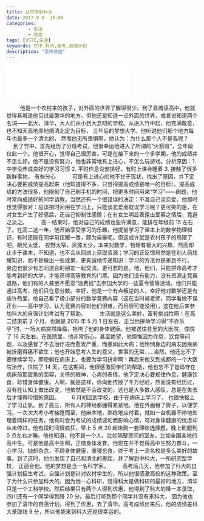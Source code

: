 ```yaml
---
title: 从竹中到科大
date: 2017-8-8  16:04
categories: 
		- 生活
		- 总结 
tags: [USTC,生活]
keywords: 竹中,科大,高考,自强计划
description: "高中总结"
---
```


<iframe frameborder="no" border="0" marginwidth="0" marginheight="0" width=330 height=86 src="//music.163.com/outchain/player?type=2&id=35625821&auto=0&height=66"></iframe>

&emsp; &emsp; 他是一个农村来的孩子，对外面的世界了解得很少。到了县城读高中，他就觉得县城是他见过最繁华的地方。但他还是知道一点外面的世界，或者说知道两个名词――北大，清华，大人们从小到大念叨的学校。从进入竹中起，他充满敬意，也不知天高地厚地把清北定为目标， 三年后的梦想大学。他听说他们那个地方每年也最多一个清北的， 然而他无所畏惧啊，他认为：为什么那个人不是我呢？
 &emsp; &emsp; 到了竹中，首先经历了分班考试，他很幸运地进入了所谓的“火箭班”，全年级仅此一个。他很开心，觉得自己很厉害。可是在接下来的一个多学期，他的成绩并不怎么好。他不是没有努力，他也非常地有上进心，不怎么玩游戏。分析原因：1. 中学没养成良好的学习习惯 2. 平时作息没安排好，有时上课会睡着 3. 接触了很多新鲜事物， 有些分心  
&emsp;&emsp; 可是有上进心的他不甘于现状，找出了原因，并下定决心要把成绩提高起来（他知道得不多，只觉得提高成绩是唯一的目标）。提高成绩的方法很多，他限制了自己刷手机的时间，把更多时间用来“学习”――刷题，他时常向成绩好的同学请教。当然还有一个很错误的决定：不准自己谈恋爱。他那时也觉得很对：应该把时间用在学习上，只能谈恋爱而耽误学习呢？更可笑的是，在对女生产生了好感后，还自己抑制住感情；在有女生明显表露出爱慕之情后，竟避之淡之。
&emsp;&emsp; 高一结束时，他对自己的成绩也些许满意，能排在年级前 15 左右了。在高二这一年，他开始享受学习的乐趣，他提前学习了课本上的数学物理知识，有时还能在同学前炫耀一番，颇为自豪呢。但这或许就是农村孩子的局限了吧，眼光太低， 视野太窄，资源太少，本来对数学，物理有极大的兴趣，然而却止步于课本，不知道，也不会从网络上获取资源；学习的正反馈居然是在别人前炫耀知识，而不是做出一些成果，更真诚地传递知识；学习的方法也是差到不行， 身边也很少有志同道合的朋友一起交流。更可悲的是，他，他们，只能拼命高考才能考到好的大学，才能获得高等教育的门票。因为他们没有能力，没有资源走竞赛道路，他们有的人甚至不愿意“浪费钱”去参加大学的一些夏令营等活动。他们只能通过高考，他们只在意分数。幸好，他是一个有点叛逆的人，幸好他对数学还是有些许热爱，他自己看了极小部分的数学竞赛内容（这在当时被老师，同学看做不误正业――高中学习，认为竞赛内容对他们很难，而且很可能没用），这在他后来参加科大的自强计划考试有了帮助。
&emsp;&emsp; 生活就是这么美妙，富有挑战性啊！在高二结束前 2 个月，也就是 2015 年 5 月 1 日左右，正当他拼命学习得“不亦乐乎”时，一场大病突然降临，拖垮了他的身体健康。他被送往县里的大医院，住院了 16 天左右。在医院里，他非常伤心，甚至绝望，他懊悔因为作息，饮食等问题，以及感冒了不去治疗进而愈发严重，而患如此大病；他怜悯身边的病友因疾病被折磨得痛不欲生；他也开始思考人生的意义，世事的无常……当然，他还忘不了要继续学习，即使躺在病床上，也要为学习拼命啊！再后来他又到成都的一个大医院治疗，住院了 14 天。在这期间，他很感激同学们的帮助，他也忘不了爸妈守在病床前那疲惫的面容，关怀的眼神，心疼的表情。他下定决心要规律作息，健康饮食，珍惜身体健康。人啊，就是这样，你向他传授了千万经验，然而没有经历过，没有在认知上做出改变，他依然是不会改变的，这也是大多数人感叹，总是在失去后才懂得珍惜的原因。
&emsp;&emsp;6 月初回到学校，由于在病床上学习了， 也很快接上了学习正轨。到了高三，所有人的神经都绷得紧紧地。他在外面租了房子，以便学习。一次次大考小考接踵而至，他麻木地，熟练地应付着，就如一台机器不停地处理着同样的任务。他有时会为考试的成绩波动而影响心情，可对身体健康的忧虑却从未停过。他有段时间很疯狂，早上 5 点 20 起床刷一套理综选择题，晚上刷题到 0 点左右才睡。他也知道，他不是一个人，比如隔壁房间的室友，比如全国各地的高中生。可是他是高中生啊，正值身体发育。他现在并不觉得高中生努力奋斗，一心学习，抛却杂念，不顾身体健康，废寝忘食，终于考上一流名校是多么美好的故事。到了这时，他也发现了自己和清北的差距，并了解到中科大，一所研究型学校， 正适合他。他的梦想是当一名科学家。
&emsp;&emsp; 高考后几天，他参加了科大的自强计划招生考试。自强计划是针对农村学生的，所以他很感激高校的这种政策。至于为什么只参加科大的，因为他一心科研，觉得科大是做科研的最好的地方，清华只是一个工科学校。然后结果只有两个人得到优惠，他得到了科大的降一本录取， 四川还有一个同学得到降 20 分。最后打听到那个同学并没有来科大， 因为他也参加了清华的自强计划，得到了优惠，去了清华。高考成绩出来后，他的成绩差科大录取线 9 分，所以他能来到科大还是很幸运的。

